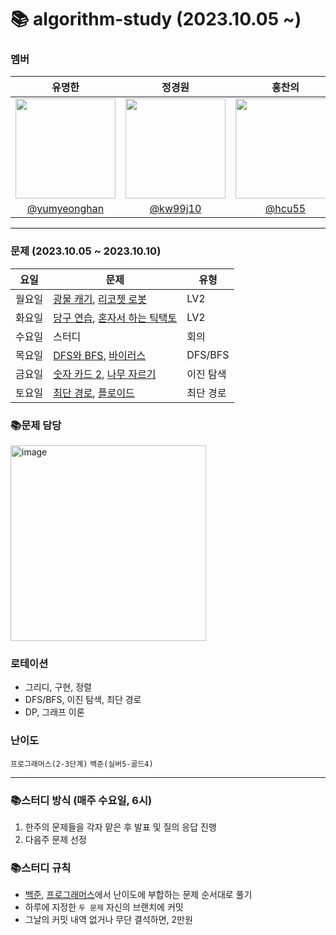 # 📚 algorithm-study (2023.10.05 ~)
### 멤버
|      유명한       |          정경원         |       홍찬의         |                                                                                                               
| :------------------------------------------------------------------------------: | :---------------------------------------------------------------------------------------------------------------------------------------------------: | :---------------------------------------------------------------------------------------------------------------------------------------------------------------------------------------------------: |
|   <img width="160px" src="https://avatars.githubusercontent.com/u/75025163?v=4.png" />    |            <img width="160px" src="https://avatars.githubusercontent.com/u/103038606?v=4.png" />              |                   <img width="160px" src="https://avatars.githubusercontent.com/u/75023467?v=4.png"/>   |
|   [@yumyeonghan](https://github.com/yumyeonghan)   |  [@kw99j10](https://github.com/kw99j10 )    | [@hcu55](https://github.com/hcu55)  |

<hr>

### 문제 (2023.10.05 ~ 2023.10.10)
| 요일   | 문제         | 유형|
|--------|--------------|----|
| 월요일 | [광물 캐기](https://school.programmers.co.kr/learn/courses/30/lessons/172927), [리코쳇 로봇](https://school.programmers.co.kr/learn/courses/30/lessons/169199)   | LV2    |
| 화요일 | [당구 연습](https://school.programmers.co.kr/learn/courses/30/lessons/169198), [혼자서 하는 틱택토](https://school.programmers.co.kr/learn/courses/30/lessons/160585)   | LV2    |
| 수요일 | 스터디   | 회의    |
| 목요일 | [DFS와 BFS](https://www.acmicpc.net/problem/1260), [바이러스](https://www.acmicpc.net/problem/2606)   |  DFS/BFS   |
| 금요일 | [숫자 카드 2](https://www.acmicpc.net/problem/10816), [나무 자르기](https://www.acmicpc.net/problem/2805)   | 이진 탐색   |
| 토요일 | [최단 경로](https://www.acmicpc.net/problem/1753), [플로이드](https://www.acmicpc.net/problem/11404)   | 최단 경로  |



### 📚문제 담당
<img width="313" alt="image" src="https://github.com/k-algorithm-study/algorithm-study/assets/75025163/9c50468b-7efc-4087-af8d-0b56225a20ca">

### 로테이션
- 그리디, 구현, 정렬
- DFS/BFS, 이진 탐색, 최단 경로
- DP, 그래프 이론


### 난이도
`프로그래머스(2-3단계)`
`백준(실버5-골드4)`

<hr>

### 📚스터디 방식 (매주 수요일, 6시)
1. 한주의 문제들을 각자 맡은 후 발표 및 질의 응답 진행
2. 다음주 문제 선정 

### 📚스터디 규칙
- [백준](https://www.acmicpc.net/problem/tags), [프로그래머스](https://school.programmers.co.kr/learn/challenges?order=recent&page=1&levels=2)에서 난이도에 부합하는 문제 순서대로 풀기
- 하루에 지정한 `두 문제` 자신의 브랜치에 커밋
- 그날의 커밋 내역 없거나 무단 결석하면, 2만원
